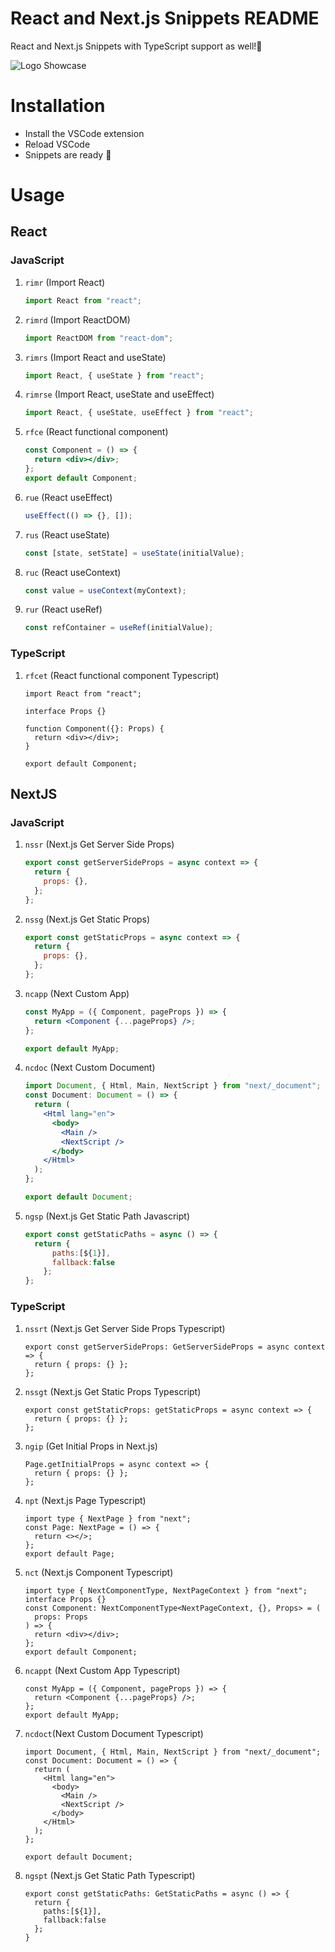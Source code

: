 # React and Next.js Snippets README

React and Next.js Snippets with TypeScript support as well!🚀

![Logo Showcase](https://user-images.githubusercontent.com/76690419/153743536-15a5218f-12fc-4f20-9557-9f79863ef5b8.png)


# Installation

- Install the VSCode extension
- Reload VSCode
- Snippets are ready 🎉

# Usage

## React

### JavaScript

1. `rimr` (Import React)

   ```jsx
   import React from "react";
   ```

2. `rimrd` (Import ReactDOM)

   ```jsx
   import ReactDOM from "react-dom";
   ```

3. `rimrs` (Import React and useState)

   ```jsx
   import React, { useState } from "react";
   ```

4. `rimrse` (Import React, useState and useEffect)

   ```jsx
   import React, { useState, useEffect } from "react";
   ```

5. `rfce` (React functional component)

   ```jsx
   const Component = () => {
     return <div></div>;
   };
   export default Component;
   ```

6. `rue` (React useEffect)

   ```jsx
   useEffect(() => {}, []);
   ```

7. `rus` (React useState)

   ```jsx
   const [state, setState] = useState(initialValue);
   ```

8. `ruc` (React useContext)

   ```jsx
   const value = useContext(myContext);
   ```

9. `rur` (React useRef)

   ```jsx
   const refContainer = useRef(initialValue);
   ```

### TypeScript

1. `rfcet` (React functional component Typescript)

   ```tsx
   import React from "react";

   interface Props {}

   function Component({}: Props) {
     return <div></div>;
   }

   export default Component;
   ```

## NextJS

### JavaScript

1.  `nssr` (Next.js Get Server Side Props)

    ```jsx
    export const getServerSideProps = async context => {
      return {
        props: {},
      };
    };
    ```

2.  `nssg` (Next.js Get Static Props)

    ```jsx
    export const getStaticProps = async context => {
      return {
        props: {},
      };
    };
    ```

3.  `ncapp` (Next Custom App)

    ```jsx
    const MyApp = ({ Component, pageProps }) => {
      return <Component {...pageProps} />;
    };

    export default MyApp;
    ```

4.  `ncdoc` (Next Custom Document)

    ```jsx
    import Document, { Html, Main, NextScript } from "next/_document";
    const Document: Document = () => {
      return (
        <Html lang="en">
          <body>
            <Main />
            <NextScript />
          </body>
        </Html>
      );
    };

    export default Document;
    ```
    
5. `ngsp` (Next.js Get Static Path Javascript)

    ```jsx
    export const getStaticPaths = async () => {
      return {
          paths:[${1}],
          fallback:false
        };
    }; 
 

### TypeScript

1. `nssrt` (Next.js Get Server Side Props Typescript)

   ```tsx
   export const getServerSideProps: GetServerSideProps = async context => {
     return { props: {} };
   };
   ```

2. `nssgt` (Next.js Get Static Props Typescript)

   ```tsx
   export const getStaticProps: getStaticProps = async context => {
     return { props: {} };
   };
   ```

3. `ngip` (Get Initial Props in Next.js)

   ```tsx
   Page.getInitialProps = async context => {
     return { props: {} };
   };
   ```

4. `npt` (Next.js Page Typescript)

   ```tsx
   import type { NextPage } from "next";
   const Page: NextPage = () => {
     return <></>;
   };
   export default Page;
   ```

5. `nct` (Next.js Component Typescript)

   ```tsx
   import type { NextComponentType, NextPageContext } from "next";
   interface Props {}
   const Component: NextComponentType<NextPageContext, {}, Props> = (
     props: Props
   ) => {
     return <div></div>;
   };
   export default Component;
   ```

6. `ncappt` (Next Custom App Typescript)

   ```tsx
   const MyApp = ({ Component, pageProps }) => {
     return <Component {...pageProps} />;
   };
   export default MyApp;
   ```

7. `ncdoct`(Next Custom Document Typescript)

   ```tsx
   import Document, { Html, Main, NextScript } from "next/_document";
   const Document: Document = () => {
     return (
       <Html lang="en">
         <body>
           <Main />
           <NextScript />
         </body>
       </Html>
     );
   };

   export default Document;
   ```

8. `ngspt` (Next.js Get Static Path Typescript)

    ```tsx
    export const getStaticPaths: GetStaticPaths = async () => {
      return {
        paths:[${1}],
        fallback:false
      };
    }
    ```  
